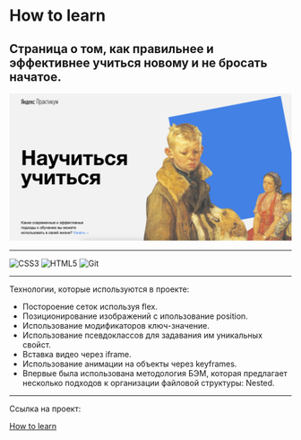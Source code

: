 # How to learn
## Страница о том, как правильнее и эффективнее учиться новому и не бросать начатое.

<img src='images/project.png'>

___________________________

![CSS3](https://img.shields.io/badge/css3-%231572B6.svg?style=for-the-badge&logo=css3&logoColor=white)
![HTML5](https://img.shields.io/badge/html5-%23E34F26.svg?style=for-the-badge&logo=html5&logoColor=white)
![Git](https://img.shields.io/badge/git-%23F05033.svg?style=for-the-badge&logo=git&logoColor=white)

___________________________

Технологии, которые используются в проекте:

- Постороение сеток используя flex.
- Позиционирование изображений с ипользование position.
- Использование модификаторов ключ-значение.
- Использование псевдоклассов для задавания им уникальных свойст.
- Вставка видео через iframe.
- Использование анимации на объекты через keyframes.
- Впервые была использована методология БЭМ, которая предлагает несколько подходов к организации  файловой структуры: Nested.

___________________________

Ссылка на проект:

[How to learn](https://niksonglikson.github.io/how-to-learn/)
